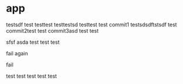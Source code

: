 # app

testsdf
test
testtest
testtestsd
testtest
test
commit1
testsdsdftstsdf
test
commit2test
test
commit3asd
test
test

sfsf
asda
test
test
test

fail again

fail

test
test
test
test
test
